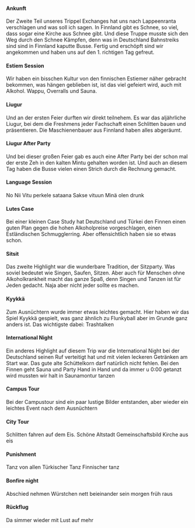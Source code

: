 #### Ankunft
Der Zweite Teil unseres Trippel Exchanges hat uns nach Lappeenranta verschlagen und was soll ich sagen. In Finnland gibt es Schnee, so viel, dass sogar eine Kirche aus Schnee gibt. Und diese Truppe musste sich den Weg durch den Schnee Kämpfen, denn was in Deutschland Bahnstreiks sind sind in Finnland kaputte Busse. Fertig und erschöpft sind wir angekommen und haben uns auf den 1. richtigen Tag gefreut.

#### Estiem Session
Wir haben ein bisschen Kultur von den finnischen Estiemer näher gebracht bekommen, was hängen geblieben ist, ist das viel gefeiert wird, auch mit Alkohol. Wappu, Overralls und Sauna.

#### Liugur
Und an der ersten Feier durften wir direkt teilnehem. Es war das aljährliche Liugur, bei dem die Freshmens jeder Fachschaft einen Schlitten bauen und präsentieren. Die Maschienenbauer aus Finnland haben alles abgeräumt. 

#### Liugur After Party
Und bei dieser großen Feier gab es auch eine After Party bei der schon mal der erste Zeh in den kalten Mintu gehalten worden ist. Und auch an diesem Tag haben die Busse vielen einen Strich durch die Rechnung gemacht.

#### Language Session
No Nii
Vitu perkele sataana
Sakse vituun
Minä olen drunk
#### Lutes Case
Bei einer kleinen Case Study hat Deutschland und Türkei den Finnen einen guten Plan gegen die hohen Alkoholpreise vorgeschlagen, einen Estländischen Schmugglerring. Aber offensichtlich haben sie so etwas schon.

  
#### Sitsit
Das zweite Highlight war die wunderbare Tradition, der Sitzparty. Was soviel bedeutet wie Singen, Saufen, Sitzen. Aber auch für Menschen ohne Alkoholkrankheit macht das ganze Spaß, denn Singen und Tanzen ist für Jeden gedacht. Naja aber nicht jeder sollte es machen. 

#### Kyykkä
Zum Ausnüchtern wurde immer etwas leichtes gemacht. Hier haben wir das Spiel Kyykkä gespielt, was ganz ähnlich zu Flunkyball aber im Grunde ganz anders ist. Das wichtigste dabei: Trashtalken

#### International Night
Ein anderes Highlight auf diesem Trip war die International Night bei der Deutschland seinen Ruf verteitigt hat und mit vielen leckeren Getränken am Start war. Das gute alte Schüttelkorn darf natürlich nicht fehlen. Bei den Finnen geht Sauna und Party Hand in Hand und da immer u 0:00 getanzt wird mussten wir halt in Saunamontur tanzen


#### Campus Tour
Bei der Campustour sind ein paar lustige Bilder entstanden, aber wieder ein leichtes Event nach dem Ausnüchtern

#### City Tour
Schlitten fahren auf dem Eis. 
Schöne Altstadt
Gemeinschaftsbild
Kirche aus eis

#### Punishment
Tanz von allen
Türkischer Tanz
Finnischer tanz

#### Bonfire night 
Abschied nehmen
Würstchen
nett beieinander sein
morgen früh raus


#### Rückflug
Da simmer wieder mit Lust auf mehr